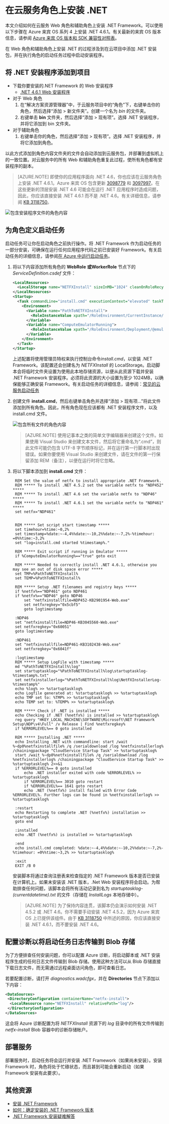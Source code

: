 <properties
   pageTitle="在云服务角色上安装 .NET"
   description="本文介绍如何在云服务 Web 角色和辅助角色上手动安装 .NET Framework"
   services="cloud-services"
   documentationCenter=".net"
   authors="sbtron"
   manager="timlt"
   editor=""/>

<tags
   ms.service="cloud-services"
   ms.date="02/17/2016"
   wacn.date="04/06/2016"/>

# 在云服务角色上安装 .NET 

本文介绍如何在云服务 Web 角色和辅助角色上安装 .NET Framework。可以使用以下步骤在 Azure 来宾 OS 系列 4 上安装 .NET 4.6.1。有关最新的来宾 OS 版本信息，请参阅 [Azure 来宾 OS 版本和 SDK 兼容性对照表](/documentation/articles/cloud-services-guestos-update-matrix/)。

在 Web 角色和辅助角色上安装 .NET 的过程涉及到在云项目中添加 .NET 安装包，并在执行角色的启动任务过程中启动安装程序。

## 将 .NET 安装程序添加到项目
- 下载你要安装的.NET Framework 的 Web 安装程序
	- [.NET 4.6.1 Web 安装程序](http://go.microsoft.com/fwlink/?LinkId=671729)
- 对于 Web 角色
  1. 在“解决方案资源管理器”中，于云服务项目中的“角色”下，右键单击你的角色，然后选择“添加 > 新文件夹”。创建一个名为 *bin* 的文件夹。
  2. 右键单击 **bin** 文件夹，然后选择“添加 > 现有项”。选择 .NET 安装程序，并将它添加到 bin 文件夹。
- 对于辅助角色
  1. 右键单击你的角色，然后选择“添加 > 现有项”。选择 .NET 安装程序，并将它添加到角色。 

以此方式添加到角色内容文件夹的文件会自动添加到云服务包，并部署到虚拟机上的一致位置。对云服务中的所有 Web 和辅助角色重复此过程，使所有角色都有安装程序的副本。

> [AZURE.NOTE] 即使你的应用程序面向 .NET 4.6，你也应该在云服务角色上安装 .NET 4.6.1。Azure 来宾 OS 包含更新 [3098779](https://support.microsoft.com/zh-cn/kb/3098779) 和 [3097997](https://support.microsoft.com/zh-cn/kb/3097997)。在这些更新的顶层安装 .NET 4.6 可能会在运行 .NET 应用程序时造成问题，因此，你应该直接安装 .NET 4.6.1 而不是 .NET 4.6。有关详细信息，请参阅 [KB 3118750](https://support.microsoft.com/zh-cn/kb/3118750)。

![包含安装程序文件的角色内容][1]

## 为角色定义启动任务
启动任务可让你在启动角色之前执行操作。将 .NET Framework 作为启动任务的一部分安装，可确保在运行任何应用程序代码之前已安装好 Framework。有关启动任务的详细信息，请参阅[在 Azure 中运行启动任务](/documentation/articles/cloud-services-startup-tasks/)。

1. 将以下内容添加所有角色的 **WebRole** **或WorkerRole** 节点下的 *ServiceDefinition.csdef* 文件：
	
	```xml
	<LocalResources>
      <LocalStorage name="NETFXInstall" sizeInMB="1024" cleanOnRoleRecycle="false" />
    </LocalResources>    
	<Startup>
      <Task commandLine="install.cmd" executionContext="elevated" taskType="simple">
        <Environment>
          <Variable name="PathToNETFXInstall">
            <RoleInstanceValue xpath="/RoleEnvironment/CurrentInstance/LocalResources/LocalResource[@name='NETFXInstall']/@path" />
          </Variable>
          <Variable name="ComputeEmulatorRunning">
            <RoleInstanceValue xpath="/RoleEnvironment/Deployment/@emulated" />
          </Variable>
        </Environment>
      </Task>
    </Startup>
	```

	上述配置将使用管理员特权来执行控制台命令*install.cmd*，以安装 .NET Framework。该配置还会创建名为 *NETFXInstall* 的 LocalStorage。启动脚本会将临时文件夹设置为使用此本地存储资源，以便从此资源下载并安装 .NET Framework 安装程序。必须将此资源的大小设置为至少 1024MB，以确保能够正确安装 Framework。有关启动任务的详细信息，请参阅：[常见的云服务启动任务](/documentation/articles/cloud-services-startup-tasks-common/)

2. 创建文件 **install.cmd**，然后右键单击角色并选择“添加 > 现有项...”将此文件添加到所有角色。因此，所有角色现在应该都有 .NET 安装程序文件，以及 install.cmd 文件。
	
	![包含所有文件的角色内容][2]

	> [AZURE.NOTE] 使用记事本之类的简单文字编辑器来创建这个文件。如果使用 Visual Studio 来创建文本文件，然后将它重命名为“.cmd”，则此文件可能仍包含 UTF-8 字节顺序标记，并在运行第一行脚本时出现错误。如果你要使用 Visual Studio 来创建文件，请在文件的第一行保留添加 REM（备注），以便在运行时将它忽略。

3. 将以下脚本添加到 **install.cmd** 文件：


		REM Set the value of netfx to install appropriate .NET Framework. 
		REM ***** To install .NET 4.5.2 set the variable netfx to "NDP452" *****
		REM ***** To install .NET 4.6 set the variable netfx to "NDP46" *****
		REM ***** To install .NET 4.6.1 set the variable netfx to "NDP461" *****
		set netfx="NDP461"
		
		
		REM ***** Set script start timestamp *****
		set timehour=%time:~0,2%
		set timestamp=%date:~-4,4%%date:~-10,2%%date:~-7,2%-%timehour: =0%%time:~3,2%
		set "log=install.cmd started %timestamp%."
		
		REM ***** Exit script if running in Emulator *****
		if %ComputeEmulatorRunning%=="true" goto exit
		
		REM ***** Needed to correctly install .NET 4.6.1, otherwise you may see an out of disk space error *****
		set TMP=%PathToNETFXInstall%
		set TEMP=%PathToNETFXInstall%
		
		REM ***** Setup .NET filenames and registry keys *****
		if %netfx%=="NDP461" goto NDP461
		if %netfx%=="NDP46" goto NDP46
		    set "netfxinstallfile=NDP452-KB2901954-Web.exe"
		    set netfxregkey="0x5cbf5"
		    goto logtimestamp
		
		:NDP46
		set "netfxinstallfile=NDP46-KB3045560-Web.exe"
		set netfxregkey="0x60051"
		goto logtimestamp
		
		:NDP461
		set "netfxinstallfile=NDP461-KB3102438-Web.exe"
		set netfxregkey="0x6041f"
		
		:logtimestamp
		REM ***** Setup LogFile with timestamp *****
		md "%PathToNETFXInstall%\log"
		set startuptasklog="%PathToNETFXInstall%log\startuptasklog-%timestamp%.txt"
		set netfxinstallerlog="%PathToNETFXInstall%log\NetFXInstallerLog-%timestamp%"
		echo %log% >> %startuptasklog%
		echo Logfile generated at: %startuptasklog% >> %startuptasklog%
		echo TMP set to: %TMP% >> %startuptasklog%
		echo TEMP set to: %TEMP% >> %startuptasklog%
		
		REM ***** Check if .NET is installed *****
		echo Checking if .NET (%netfx%) is installed >> %startuptasklog%
		reg query "HKEY_LOCAL_MACHINE\SOFTWARE\Microsoft\NET Framework Setup\NDP\v4\Full" /v Release | Find %netfxregkey%
		if %ERRORLEVEL%== 0 goto installed
		
		REM ***** Installing .NET *****
		echo Installing .NET with commandline: start /wait %~dp0%netfxinstallfile% /q /serialdownload /log %netfxinstallerlog%  /chainingpackage "CloudService Startup Task" >> %startuptasklog%
		start /wait %~dp0%netfxinstallfile% /q /serialdownload /log %netfxinstallerlog% /chainingpackage "CloudService Startup Task" >> %startuptasklog% 2>>&1
		if %ERRORLEVEL%== 0 goto installed
			echo .NET installer exited with code %ERRORLEVEL% >> %startuptasklog%	
			if %ERRORLEVEL%== 3010 goto restart
			if %ERRORLEVEL%== 1641 goto restart
			echo .NET (%netfx%) install failed with Error Code %ERRORLEVEL%. Further logs can be found in %netfxinstallerlog% >> %startuptasklog%
		
		:restart
		echo Restarting to complete .NET (%netfx%) installation >> %startuptasklog%
		goto end
		
		:installed
		echo .NET (%netfx%) is installed >> %startuptasklog%
		
		:end
		echo install.cmd completed: %date:~-4,4%%date:~-10,2%%date:~-7,2%-%timehour: =0%%time:~3,2% >> %startuptasklog%
		
		:exit
		EXIT /B 0

		
	安装脚本将通过查询注册表来检查指定的 .NET Framework 版本是否已安装在计算机上。如果未安装该 .NET 版本，.Net Web 安装程序将会启动。为帮助排查任何问题，该脚本会将所有活动记录到名为 *startuptasklog-(currentdatetime).txt* 的文件（存储在 *InstallLogs* 本地存储中）。

	> [AZURE.NOTE] 为了保持内容连贯，该脚本仍会演示如何安装 .NET 4.5.2 或 .NET 4.6。你不需要手动安装 .NET 4.5.2，因为 Azure 来宾 OS 上已提供该组件。由于 [KB 3118750](https://support.microsoft.com/zh-cn/kb/3118750) 中所述的原因，你应该直接安装 .NET 4.6.1，而不要安装 .NET 4.6。
      

## 配置诊断以将启动任务日志传输到 Blob 存储 
为了方便排查任何安装问题，你可以配置 Azure 诊断，将启动脚本或 .NET 安装程序生成的任何日志文件传输到 Blob 存储。使用这种方法可以从 Blob 存储直接下载日志文件，而无需通过远程桌面访问角色，即可查看日志。

若要配置诊断，请打开 *diagnostics.wadcfgx*，并在 **Directories** 节点下添加以下内容：

```xml 
<DataSources>
 <DirectoryConfiguration containerName="netfx-install">
  <LocalResource name="NETFXInstall" relativePath="log"/>
 </DirectoryConfiguration>
</DataSources>
```

这会将 Azure 诊断配置为将 *NETFXInstall* 资源下的 *log* 目录中的所有文件传输到 *netfx-install* Blob 容器中的诊断存储帐户。

## 部署服务 
部署服务时，启动任务将会运行并安装 .NET Framework（如果尚未安装）。安装 Framework 时，角色将处于忙碌状态，而且甚到可能会重新启动（如果 Framework 安装有此要求）。

## 其他资源

- [安装 .NET Framework][]
- [如何：确定安装的 .NET Framework 版本][]
- [.NET Framework 安装疑难解答][]

[如何：确定安装的 .NET Framework 版本]: https://msdn.microsoft.com/zh-cn/library/hh925568.aspx
[安装 .NET Framework]: https://msdn.microsoft.com/zh-cn/library/5a4x27ek.aspx
[.NET Framework 安装疑难解答]: https://msdn.microsoft.com/zh-cn/library/hh925569.aspx

<!--Image references-->
[1]: ./media/cloud-services-dotnet-install-dotnet/rolecontentwithinstallerfiles.png
[2]: ./media/cloud-services-dotnet-install-dotnet/rolecontentwithallfiles.png

 

<!---HONumber=Mooncake_0328_2016-->
